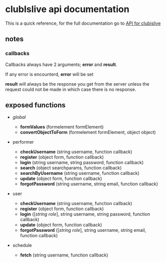 # clubIslive api documentation

This is a quick reference, for the full documentation go to [API for clubislive](https://apidocs.clubislive.nl/)

## notes

### callbacks

Callbacks always have 2 arguments; **error** and **result**.

If any error is encounterd, **error** will be set

**result** will always be the response you get from the server unless the request could not be made in which case there is no response.

## exposed functions

* *global*
  * **formValues** (formelement formElement)
  * **convertObjectToForm** (formelement formElement, object object)

* performer
  * **checkUsername** (string username, function callback)
  * **register** (object form, function callback)
  * **login** (string username, string password, function callback)
  * **search** (object searchparams, function callback)
  * **searchByUsername** (string username, function callback)
  * **update** (object form, function callback)
  * **forgotPassword** (string username, string email, function callback)

* user
  * **checkUsername** (string username, function callback)
  * **register** (object form, function callback)
  * **login** ([*string role*], string username, string password, function callback)
  * **update** (object form, function callback)
  * **forgotPassword** ([*string role*], string username, string email, function callback)

* schedule
  * **fetch** (string username, function callback)
